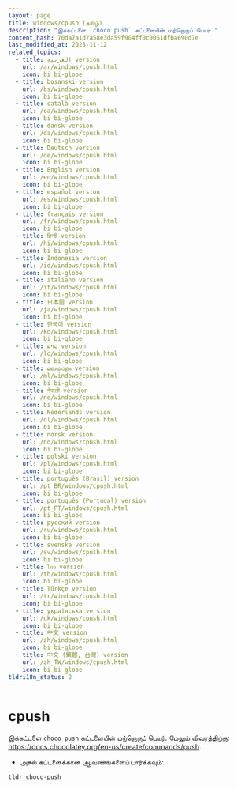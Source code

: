 ```yaml
---
layout: page
title: windows/cpush (தமிழ்)
description: "இக்கட்டளை `choco push` கட்டளையின் மற்றொருப் பெயர்."
content_hash: 70da7a1d7a58e3da59f904ff0c0061dfba690d7e
last_modified_at: 2023-11-12
related_topics:
  - title: العربية version
    url: /ar/windows/cpush.html
    icon: bi bi-globe
  - title: bosanski version
    url: /bs/windows/cpush.html
    icon: bi bi-globe
  - title: català version
    url: /ca/windows/cpush.html
    icon: bi bi-globe
  - title: dansk version
    url: /da/windows/cpush.html
    icon: bi bi-globe
  - title: Deutsch version
    url: /de/windows/cpush.html
    icon: bi bi-globe
  - title: English version
    url: /en/windows/cpush.html
    icon: bi bi-globe
  - title: español version
    url: /es/windows/cpush.html
    icon: bi bi-globe
  - title: français version
    url: /fr/windows/cpush.html
    icon: bi bi-globe
  - title: हिन्दी version
    url: /hi/windows/cpush.html
    icon: bi bi-globe
  - title: Indonesia version
    url: /id/windows/cpush.html
    icon: bi bi-globe
  - title: italiano version
    url: /it/windows/cpush.html
    icon: bi bi-globe
  - title: 日本語 version
    url: /ja/windows/cpush.html
    icon: bi bi-globe
  - title: 한국어 version
    url: /ko/windows/cpush.html
    icon: bi bi-globe
  - title: ລາວ version
    url: /lo/windows/cpush.html
    icon: bi bi-globe
  - title: മലയാളം version
    url: /ml/windows/cpush.html
    icon: bi bi-globe
  - title: नेपाली version
    url: /ne/windows/cpush.html
    icon: bi bi-globe
  - title: Nederlands version
    url: /nl/windows/cpush.html
    icon: bi bi-globe
  - title: norsk version
    url: /no/windows/cpush.html
    icon: bi bi-globe
  - title: polski version
    url: /pl/windows/cpush.html
    icon: bi bi-globe
  - title: português (Brasil) version
    url: /pt_BR/windows/cpush.html
    icon: bi bi-globe
  - title: português (Portugal) version
    url: /pt_PT/windows/cpush.html
    icon: bi bi-globe
  - title: русский version
    url: /ru/windows/cpush.html
    icon: bi bi-globe
  - title: svenska version
    url: /sv/windows/cpush.html
    icon: bi bi-globe
  - title: ไทย version
    url: /th/windows/cpush.html
    icon: bi bi-globe
  - title: Türkçe version
    url: /tr/windows/cpush.html
    icon: bi bi-globe
  - title: українська version
    url: /uk/windows/cpush.html
    icon: bi bi-globe
  - title: 中文 version
    url: /zh/windows/cpush.html
    icon: bi bi-globe
  - title: 中文 (繁體, 台灣) version
    url: /zh_TW/windows/cpush.html
    icon: bi bi-globe
tldri18n_status: 2
---
```

# cpush

இக்கட்டளை `choco push` கட்டளையின் மற்றொருப் பெயர்.
மேலும் விவரத்திற்கு: <https://docs.chocolatey.org/en-us/create/commands/push>.

- அசல் கட்டளைக்கான ஆவணங்களைப் பார்க்கவும்:

`tldr choco-push`
